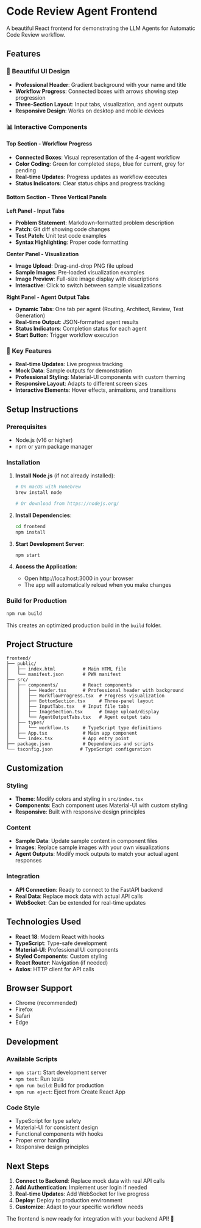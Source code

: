 # Code Review Agent Frontend

A beautiful React frontend for demonstrating the LLM Agents for Automatic Code Review workflow.

## Features

### 🎨 Beautiful UI Design
- **Professional Header**: Gradient background with your name and title
- **Workflow Progress**: Connected boxes with arrows showing step progression
- **Three-Section Layout**: Input tabs, visualization, and agent outputs
- **Responsive Design**: Works on desktop and mobile devices

### 📊 Interactive Components

#### Top Section - Workflow Progress
- **Connected Boxes**: Visual representation of the 4-agent workflow
- **Color Coding**: Green for completed steps, blue for current, grey for pending
- **Real-time Updates**: Progress updates as workflow executes
- **Status Indicators**: Clear status chips and progress tracking

#### Bottom Section - Three Vertical Panels

**Left Panel - Input Tabs**
- **Problem Statement**: Markdown-formatted problem description
- **Patch**: Git diff showing code changes
- **Test Patch**: Unit test code examples
- **Syntax Highlighting**: Proper code formatting

**Center Panel - Visualization**
- **Image Upload**: Drag-and-drop PNG file upload
- **Sample Images**: Pre-loaded visualization examples
- **Image Preview**: Full-size image display with descriptions
- **Interactive**: Click to switch between sample visualizations

**Right Panel - Agent Output Tabs**
- **Dynamic Tabs**: One tab per agent (Routing, Architect, Review, Test Generation)
- **Real-time Output**: JSON-formatted agent results
- **Status Indicators**: Completion status for each agent
- **Start Button**: Trigger workflow execution

### 🚀 Key Features
- **Real-time Updates**: Live progress tracking
- **Mock Data**: Sample outputs for demonstration
- **Professional Styling**: Material-UI components with custom theming
- **Responsive Layout**: Adapts to different screen sizes
- **Interactive Elements**: Hover effects, animations, and transitions

## Setup Instructions

### Prerequisites
- Node.js (v16 or higher)
- npm or yarn package manager

### Installation

1. **Install Node.js** (if not already installed):
   ```bash
   # On macOS with Homebrew
   brew install node
   
   # Or download from https://nodejs.org/
   ```

2. **Install Dependencies**:
   ```bash
   cd frontend
   npm install
   ```

3. **Start Development Server**:
   ```bash
   npm start
   ```

4. **Access the Application**:
   - Open http://localhost:3000 in your browser
   - The app will automatically reload when you make changes

### Build for Production

```bash
npm run build
```

This creates an optimized production build in the `build` folder.

## Project Structure

```
frontend/
├── public/
│   ├── index.html          # Main HTML file
│   └── manifest.json       # PWA manifest
├── src/
│   ├── components/         # React components
│   │   ├── Header.tsx      # Professional header with background
│   │   ├── WorkflowProgress.tsx  # Progress visualization
│   │   ├── BottomSection.tsx     # Three-panel layout
│   │   ├── InputTabs.tsx   # Input file tabs
│   │   ├── ImageSection.tsx      # Image upload/display
│   │   └── AgentOutputTabs.tsx   # Agent output tabs
│   ├── types/
│   │   └── workflow.ts     # TypeScript type definitions
│   ├── App.tsx             # Main app component
│   └── index.tsx           # App entry point
├── package.json            # Dependencies and scripts
└── tsconfig.json          # TypeScript configuration
```

## Customization

### Styling
- **Theme**: Modify colors and styling in `src/index.tsx`
- **Components**: Each component uses Material-UI with custom styling
- **Responsive**: Built with responsive design principles

### Content
- **Sample Data**: Update sample content in component files
- **Images**: Replace sample images with your own visualizations
- **Agent Outputs**: Modify mock outputs to match your actual agent responses

### Integration
- **API Connection**: Ready to connect to the FastAPI backend
- **Real Data**: Replace mock data with actual API calls
- **WebSocket**: Can be extended for real-time updates

## Technologies Used

- **React 18**: Modern React with hooks
- **TypeScript**: Type-safe development
- **Material-UI**: Professional UI components
- **Styled Components**: Custom styling
- **React Router**: Navigation (if needed)
- **Axios**: HTTP client for API calls

## Browser Support

- Chrome (recommended)
- Firefox
- Safari
- Edge

## Development

### Available Scripts

- `npm start`: Start development server
- `npm test`: Run tests
- `npm run build`: Build for production
- `npm run eject`: Eject from Create React App

### Code Style

- TypeScript for type safety
- Material-UI for consistent design
- Functional components with hooks
- Proper error handling
- Responsive design principles

## Next Steps

1. **Connect to Backend**: Replace mock data with real API calls
2. **Add Authentication**: Implement user login if needed
3. **Real-time Updates**: Add WebSocket for live progress
4. **Deploy**: Deploy to production environment
5. **Customize**: Adapt to your specific workflow needs

The frontend is now ready for integration with your backend API! 🎉 
